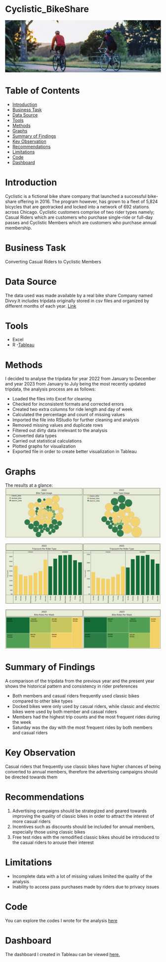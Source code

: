 # Cyclistic_BikeShare
![](Intro_image.jpg)
# Table of Contents
- [Introduction](#introduction)
- [Business Task](#business-task)
- [Data Source](#data-source)
- [Tools](#tools)
- [Methods](#methods)
- [Graphs](#graphs)
- [Summary of Findings](#summary-of-findings)
- [Key Observation](#key-observation)
- [Recommendations](#recommendations)
- [Limitations](#limitations)
- [Code](#code)
- [Dashboard](#dashboard)
# Introduction
Cyclistic is a fictional bike share company that launched a successful bike-share offering in 2016. The program however, has grown to a fleet of 5,824 bicycles that are geotracked and locked into a network of 692 stations across Chicago. Cyclistic customers comprise of two rider types namely; Casual Riders which are customers who purchase single-ride or full-day passes and Cyclistic Members which are customers who purchase annual membership.
# Business Task
Converting Casual Riders to Cyclistic Members
# Data Source
The data used was made available by a real bike share Company named Divvy.It includes tripdata originally stored in csv files and organized by different months of each year. [Link](https://divvy-tripdata.s3.amazonaws.com/index.html)
# Tools
- Excel
- R
-[Tableau](https://public.tableau.com/app/profile/joy.johnson5229/viz/Cyclistic_BikeShare_16944692451940/CyclisticBikeShareDashboard)
# Methods
I decided to analyse the tripdata for year 2022 from January to December and year 2023 from January to July being the most recently updated tripdata, the analysis process are as follows:
- Loaded the files into Excel for cleaning
- Checked for inconsistent formats and corrected errors
- Created two extra columns for ride length and day of week
- Calculated the percentage and count of missing values
- Imported the file into RStudio for further cleaning and analysis
- Removed missing values and duplicate rows
- Filtered out dirty data irrelevant to the analysis
- Converted data types
- Carried out statistical calculations
- Plotted graphs for visualization
- Exported file in order to create better visualization in Tableau
# Graphs
The results at a glance:
![](Graph_1.png)

![](Graph_2.png)

![](Graph_3.png)

# Summary of Findings
A comparison of the tripdata from the previous year and the present year shows the historical pattern  and consistency in rider preferences
- Both members and casual riders frequently used classic bikes compared to other bike types
- Docked bikes were only used by casual riders, while classic and electric bikes were used by both member and casual riders
- Members had the highest trip counts and the most frequent rides during the week
- Saturday was the day with the most frequent rides by both members and casual riders
# Key Observation
Casual riders that frequently use classic bikes have higher chances of being converted to annual members, therefore the advertising campaigns should be directed towards them
# Recommendations
1. Advertising campaigns should be strategized and geared towards improving the quality of classic bikes in order to attract the interest of more casual riders
2. Incentives such as discounts should be included for annual members, especially those using classic bikes
3. Free test rides with the remodified classic bikes should be introduced to the casual riders to arouse their interest
# Limitations
- Incomplete data with a lot of missing values limited the quality of the analysis
- Inability to access pass purchases made by riders due to privacy issues
# Code
You can explore the codes I wrote for the analysis [here](https://github.com/johyexson/Cyclistic_BikeShare/blob/main/My_Capstone_Project.R)
# Dashboard
The dashboard I created in Tableau can be viewed [here.](https://public.tableau.com/app/profile/joy.johnson5229/viz/Cyclistic_BikeShare_16944692451940/CyclisticBikeShareDashboard)
